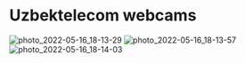 # Uzbektelecom webcams
![photo_2022-05-16_18-13-29](https://user-images.githubusercontent.com/84636918/180618774-b5f9c8f3-7575-45b2-95d6-e8e895e1329b.jpg)
![photo_2022-05-16_18-13-57](https://user-images.githubusercontent.com/84636918/180618788-bf2893c6-6df1-4036-bcd2-de2ceb133477.jpg)
![photo_2022-05-16_18-14-03](https://user-images.githubusercontent.com/84636918/180618812-d496015d-5e5b-48b2-867c-7eeb44ac0aea.jpg)
